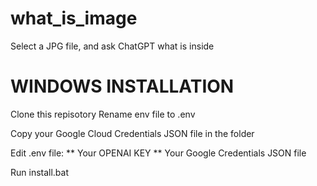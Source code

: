 # what_is_image
 Select a JPG file, and ask ChatGPT what is inside


# WINDOWS INSTALLATION

Clone this repisotory
Rename env file to .env

Copy your Google Cloud Credentials JSON file in the folder

Edit .env file:
** Your OPENAI KEY
** Your Google Credentials JSON file

Run install.bat 

